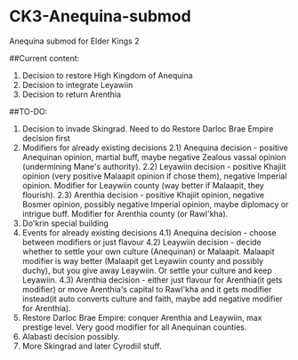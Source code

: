 # CK3-Anequina-submod
Anequina submod for Elder Kings 2

##Current content:

1) Decision to restore High Kingdom of Anequina
2) Decision to integrate Leyawiin
3) Decision to return Arenthia

##TO-DO:

1) Decision to invade Skingrad. Need to do Restore Darloc Brae Empire decision first
2) Modifiers for already existing decisions
2.1) Anequina decision - positive Anequinan opinion, martial buff, maybe negative Zealous vassal opinion (undermining Mane's authority).
2.2) Leyawiin decision - positive Khajiit opinion (very positive Malaapit opinion if chose them), negative Imperial opinion. Modifier for Leaywiin county (way better if Malaapit, they flourish).
2.3) Arenthia decision - positive Khajiit opinion, negative Bosmer opinion, possibly negative Imperial opinion, maybe diplomacy or intrigue buff. Modifier for Arenthia county (or Rawl'kha).
3) Do'krin special building 
4) Events for already existing decisions
4.1) Anequina decision - choose between modifiers or just flavour
4.2) Leaywiin decision - decide whether to settle your own culture (Anequinan) or Malaapit. Malaapit modifier is way better (Malaapit get Leyawiin county and possibly duchy), but you give away Leaywiin. Or settle your culture and keep Leyawiin.
4.3) Arenthia decision - either just flavour for Arenthia(it gets modifier) or move Arenthia's capital to Rawl'kha and it gets modifier instead(it auto converts culture and faith, maybe add negative modifier for Arenthia).
5) Restore Darloc Brae Empire: conquer Arenthia and Leaywiin, max prestige level. Very good modifier for all Anequinan counties.
6) Alabasti decision possibly.
7) More Skingrad and later Cyrodiil stuff.